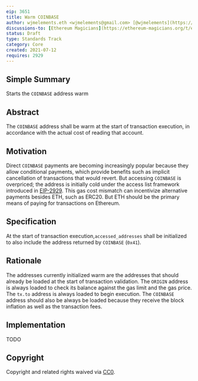 ```yaml
---
eip: 3651
title: Warm COINBASE
author: wjmelements.eth <wjmelements@gmail.com> [@wjmelements](https://github.com/wjmelements)
discussions-to: [Ethereum Magicians](https://ethereum-magicians.org/t/eip-3651-warm-coinbase/6640)
status: Draft
type: Standards Track
category: Core
created: 2021-07-12
requires: 2929
---
```


## Simple Summary
Starts the `COINBASE` address warm

## Abstract
The `COINBASE` address shall be warm at the start of transaction execution, in accordance with the actual cost of reading that account.

## Motivation
Direct `COINBASE` payments are becoming increasingly popular because they allow conditional payments, which provide benefits such as implicit cancellation of transactions that would revert.
But accessing `COINBASE` is overpriced; the address is initially cold under the access list framework introduced in [EIP-2929](https://eips.ethereum.org/EIPS/eip-2929).
This gas cost mismatch can incentivize alternative payments besides ETH, such as ERC20.
But ETH should be the primary means of paying for transactions on Ethereum.

## Specification
At the start of transaction execution,`accessed_addresses` shall be initialized to also include the address returned by `COINBASE` (`0x41`).

## Rationale
The addresses currently initialized warm are the addresses that should already be loaded at the start of transaction validation.
The `ORIGIN` address is always loaded to check its balance against the gas limit and the gas price.
The `tx.to` address is always loaded to begin execution.
The `COINBASE` address should also be always be loaded because they receive the block inflation as well as the transaction fees.

## Implementation
TODO

## Copyright
Copyright and related rights waived via [CC0](https://creativecommons.org/publicdomain/zero/1.0/).
